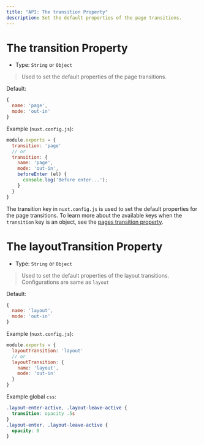 ```yaml
---
title: "API: The transition Property"
description: Set the default properties of the page transitions.
---
```


# The transition Property

- Type: `String` or `Object`

> Used to set the default properties of the page transitions.

Default:
```js
{
  name: 'page',
  mode: 'out-in'
}
```

Example (`nuxt.config.js`):

```js
module.exports = {
  transition: 'page'
  // or
  transition: {
    name: 'page',
    mode: 'out-in',
    beforeEnter (el) {
      console.log('Before enter...');
    }
  }
}
```

The transition key in `nuxt.config.js` is used to set the default properties for the page transitions. To learn more about the available keys when the `transition` key is an object, see the [pages transition property](/api/pages-transition#object).

# The layoutTransition Property

- Type: `String` or `Object`

> Used to set the default properties of the layout transitions. Configurations are same as `layout`

Default:

```js
{
  name: 'layout',
  mode: 'out-in'
}
```

Example (`nuxt.config.js`):

```js
module.exports = {
  layoutTransition: 'layout'
  // or
  layoutTransition: {
    name: 'layout',
    mode: 'out-in'
  }
}
```

Example global `css`:

```css
.layout-enter-active, .layout-leave-active {
  transition: opacity .5s
}
.layout-enter, .layout-leave-active {
  opacity: 0
}
```
